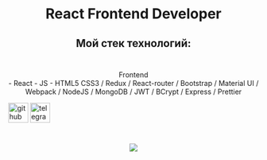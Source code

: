 # <div align="center">React Frontend Developer</div>

## <div align="center">Мой стек технологий: </div> <br/>
<div align="center">Frontend <br/> 
  - React
  - JS
  - HTML5 CSS3 / Redux / React-router / Bootstrap / Material UI / Webpack / NodeJS / MongoDB / JWT / BCrypt / Express / Prettier</div>



[<img src='https://cdn.jsdelivr.net/npm/simple-icons@3.0.1/icons/github.svg' alt='github' height='40'>](https://github.com/zxcviolence)  [<img src='https://cdn.jsdelivr.net/npm/simple-icons@3.0.1/icons/telegram.svg' alt='telegram' height='40'>](t.me/Yakubov775)  

# <div align="center">![](https://github-readme-stats.vercel.app/api/top-langs/?username=zxcviolence&theme=dark&hide_border=true&include_all_commits=false&count_private=false&layout=compact)</div>

